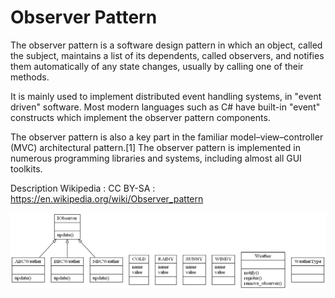 # Observer Pattern

The observer pattern is a software design pattern in which an object, called the subject, maintains a list of its dependents, called observers, and notifies them automatically of any state changes, usually by calling one of their methods. 

It is mainly used to implement distributed event handling systems, in "event driven" software. Most modern languages such as C# have built-in "event" constructs which implement the observer pattern components. 

The observer pattern is also a key part in the familiar model–view–controller (MVC) architectural pattern.[1] The observer pattern is implemented in numerous programming libraries and systems, including almost all GUI toolkits. 

Description Wikipedia : CC BY-SA : https://en.wikipedia.org/wiki/Observer_pattern 

![Observer Pattern](observer.png)

